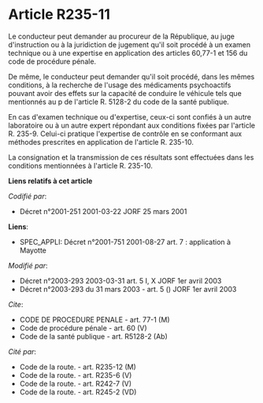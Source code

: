 # Article R235-11

Le conducteur peut demander au procureur de la République, au juge d'instruction ou à la juridiction de jugement qu'il soit
procédé à un examen technique ou à une expertise en application des articles 60,77-1 et 156 du code de procédure pénale. 

De même, le conducteur peut demander qu'il soit procédé, dans les mêmes conditions, à la recherche de l'usage des médicaments
psychoactifs pouvant avoir des effets sur la capacité de conduire le véhicule tels que mentionnés au p de l'article R. 5128-2
du code de la santé publique.

En cas d'examen technique ou d'expertise, ceux-ci sont confiés à un autre laboratoire ou à un autre expert répondant aux
conditions fixées par l'article R. 235-9. Celui-ci pratique l'expertise de contrôle en se conformant aux méthodes prescrites
en application de l'article R. 235-10. 

La consignation et la transmission de ces résultats sont effectuées dans les conditions mentionnées à l'article R. 235-10.

**Liens relatifs à cet article**

_Codifié par_:

  - Décret n°2001-251 2001-03-22 JORF 25 mars 2001

**Liens**:

  - SPEC_APPLI: Décret n°2001-751 2001-08-27 art. 7 : application à Mayotte

_Modifié par_:

  - Décret n°2003-293 2003-03-31 art. 5 I, X JORF 1er avril 2003
  - Décret n°2003-293 du 31 mars 2003 - art. 5 () JORF 1er avril 2003

_Cite_:

  - CODE DE PROCEDURE PENALE - art. 77-1 (M)
  - Code de procédure pénale - art. 60 (V)
  - Code de la santé publique - art. R5128-2 (Ab)

_Cité par_:

  - Code de la route. - art. R235-12 (M)
  - Code de la route. - art. R235-6 (V)
  - Code de la route. - art. R242-7 (V)
  - Code de la route. - art. R245-2 (VD)
